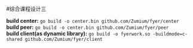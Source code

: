 #综合课程设计三

__build center:__ `go build -o center.bin github.com/Zumium/fyer/center`<br>
__build peer:__ `go build -o center.bin github.com/Zumium/fyer/peer`<br>
__build client(as dynamic library):__ `go build -o fyerwork.so -buildmode=c-shared github.com/Zumium/fyer/client`
